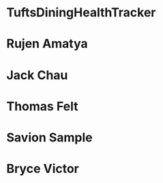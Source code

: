 # TuftsDiningHealthTracker
# 
# Rujen Amatya
# Jack Chau
# Thomas Felt
# Savion Sample
# Bryce Victor
